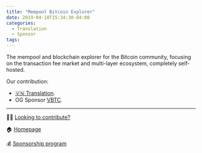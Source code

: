 ```yaml
---
title: "Mempool Bitcoin Explorer"
date: 2019-04-18T15:34:30-04:00
categories:
  - Translation
  - Sponsor
tags:
---
```


The mempool and blockchain explorer for the Bitcoin community, focusing on the transaction fee market and multi-layer ecosystem, completely self-hosted.

Our contribution:

- [🇻🇳 Translation](https://mempool.space/vi/).
- OG Sponsor [VBTC](https://vbtc.exchange/).

---

🧑‍💻 [Looking to contribute?](https://github.com/mempool/mempool)

🏠 [Homepage](https://mempool.space)

💰 [Sponsorship program](https://mempool.space/about)